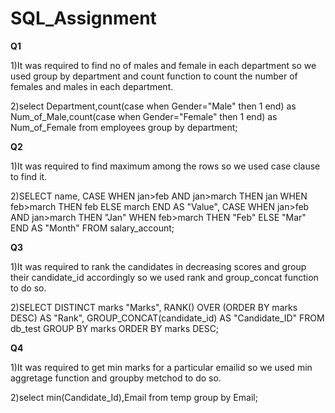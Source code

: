 # SQL_Assignment
**Q1**

1)It was required to find no of males and female in each department so we used group by department and 
  count function to count the number of females and males in each department.
 
2)select Department,count(case when Gender="Male" then 1 end) as Num_of_Male,count(case when Gender="Female" then 1 end) 
as Num_of_Female from employees group by department;

**Q2**

1)It was required to find maximum among the rows so we used case clause to find it.

2)SELECT name, 
CASE
WHEN jan>feb AND jan>march THEN jan 
WHEN feb>march THEN feb 
ELSE march 
END AS "Value", 
CASE
WHEN jan>feb AND jan>march THEN "Jan" 
WHEN feb>march THEN "Feb" 
ELSE "Mar" 
END AS "Month" 
FROM salary_account;

**Q3**

1)It was required to rank the candidates in decreasing scores and group their candidate_id accordingly so we used rank and group_concat function to do so.

2)SELECT DISTINCT marks "Marks", 
RANK() OVER (ORDER BY marks DESC) AS "Rank", 
GROUP_CONCAT(candidate_id) AS "Candidate_ID" 
FROM db_test 
GROUP BY marks 
ORDER BY marks DESC;

**Q4**

1)It was required to get min marks for a particular emailid so we used min aggretage function and groupby metchod to do so.

2)select min(Candidate_Id),Email from temp group by Email;
